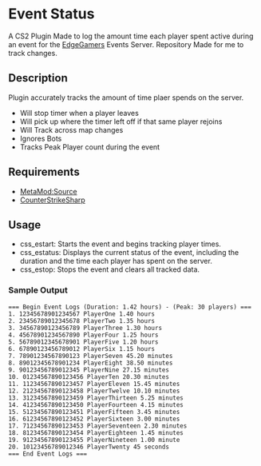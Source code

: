 # Event Status
A CS2 Plugin Made to log the amount time each player spent active during an event for the [EdgeGamers](EdgeGamers.Com) Events Server. Repository Made for me to track changes.
## Description
Plugin accurately tracks the amount of time plaer spends on the server.
- Will stop timer when a player leaves
- Will pick up where the timer left off if that same player rejoins
- Will Track across map changes
- Ignores Bots
- Tracks Peak Player count during the event
## Requirements
- [MetaMod:Source](https://github.com/alliedmodders/metamod-source/)
- [CounterStrikeSharp](https://github.com/roflmuffin/CounterStrikeSharp)
## Usage
- css_estart: Starts the event and begins tracking player times.
- css_estatus: Displays the current status of the event, including the duration and the time each player has spent on the server.
- css_estop: Stops the event and clears all tracked data.
### Sample Output
```
=== Begin Event Logs (Duration: 1.42 hours) - (Peak: 30 players) ===
1. 12345678901234567 PlayerOne 1.40 hours
2. 23456789012345678 PlayerTwo 1.35 hours
3. 34567890123456789 PlayerThree 1.30 hours
4. 45678901234567890 PlayerFour 1.25 hours
5. 56789012345678901 PlayerFive 1.20 hours
6. 67890123456789012 PlayerSix 1.15 hours
7. 78901234567890123 PlayerSeven 45.20 minutes
8. 89012345678901234 PlayerEight 38.50 minutes
9. 90123456789012345 PlayerNine 27.15 minutes
10. 01234567890123456 PlayerTen 20.30 minutes
11. 11234567890123457 PlayerEleven 15.45 minutes
12. 21234567890123458 PlayerTwelve 10.10 minutes
13. 31234567890123459 PlayerThirteen 5.25 minutes
14. 41234567890123450 PlayerFourteen 4.15 minutes
15. 51234567890123451 PlayerFifteen 3.45 minutes
16. 61234567890123452 PlayerSixteen 3.00 minutes
17. 71234567890123453 PlayerSeventeen 2.30 minutes
18. 81234567890123454 PlayerEighteen 1.45 minutes
19. 91234567890123455 PlayerNineteen 1.00 minute
20. 10123456789012346 PlayerTwenty 45 seconds
=== End Event Logs ===
```

